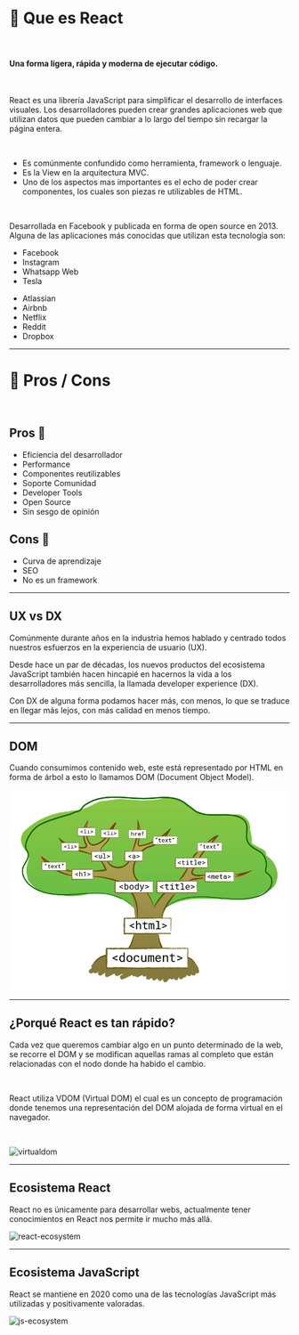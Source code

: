 <!-- section-title: 🔰 Que es React  -->

# 🔰 Que es React

<br />

#### Una forma ligera, rápida y moderna de ejecutar código.

<br />

React es una librería JavaScript para simplificar el desarrollo de interfaces visuales. Los desarrolladores pueden crear grandes aplicaciones web que utilizan datos que pueden cambiar a lo largo del tiempo sin recargar la página entera.

<br />

- Es comúnmente confundido como herramienta, framework o lenguaje.
- Es la View en la arquitectura MVC.
- Uno de los aspectos mas importantes es el echo de poder crear componentes, los cuales son piezas re utilizables de HTML.

<br />

Desarrollada en Facebook y publicada en forma de open source en 2013. Alguna de las aplicaciones más conocidas que utilizan esta tecnología son:

<!-- block-start: grid -->

<!-- block-start: column -->

- Facebook
- Instagram
- Whatsapp Web
- Tesla

<!-- block-end -->
<!-- block-start: column -->

- Atlassian
- Airbnb
- Netflix
- Reddit
- Dropbox

<!-- block-end -->
<!-- block-end -->

---

<!-- section-title: 💯 Pros / Cons  -->

# 💯 Pros / Cons

<br />

<!-- block-start: grid -->

<!-- block-start: column -->

## Pros 💚

- Eficiencia del desarrollador
- Performance
- Componentes reutilizables
- Soporte Comunidad
- Developer Tools
- Open Source
- Sin sesgo de opinión

<!-- block-end -->
<!-- block-start: column -->

## Cons 🔴

- Curva de aprendizaje
- SEO
- No es un framework

<!-- block-end -->
<!-- block-end -->

---

## UX vs DX

Comúnmente durante años en la industria hemos hablado y centrado todos nuestros esfuerzos en la experiencia de usuario (UX).

Desde hace un par de décadas, los nuevos productos del ecosistema JavaScript también hacen hincapié en hacernos la vida a los desarrolladores más sencilla, la llamada developer experience (DX).

Con DX de alguna forma podamos hacer más, con menos, lo que se traduce en llegar más lejos, con más calidad en menos tiempo.

---

## DOM

Cuando consumimos contenido web, este está representado por HTML en forma de árbol a esto lo llamamos DOM (Document Object Model).

![DOMvsVDOM](https://raw.githubusercontent.com/10Pines/ghost-storage/master/2018/08/Arbol.png)

---

## ¿Porqué React es tan rápido?

Cada vez que queremos cambiar algo en un punto determinado de la web, se recorre el DOM y se modifican aquellas ramas al completo que están relacionadas con el nodo donde ha habido el cambio.

<br />

React utiliza VDOM (Virtual DOM) el cual es un concepto de programación donde tenemos una representación del DOM alojada de forma virtual en el navegador.

<br />

![virtualdom](https://www.devacron.com/wp-content/uploads/2017/07/howto-virtual-dom.png)

---

## Ecosistema React

React no es únicamente para desarrollar webs, actualmente tener conocimientos en React nos permite ir mucho más allá.

![react-ecosystem](https://i.ibb.co/9Y0G0KZ/Sin-t-tulo-2021-03-11-1531.png)

---

## Ecosistema JavaScript

React se mantiene en 2020 como una de las tecnologías JavaScript más utilizadas y positivamente valoradas.

![js-ecosystem](https://i.ibb.co/Sx481vT/Captura.jpg)

